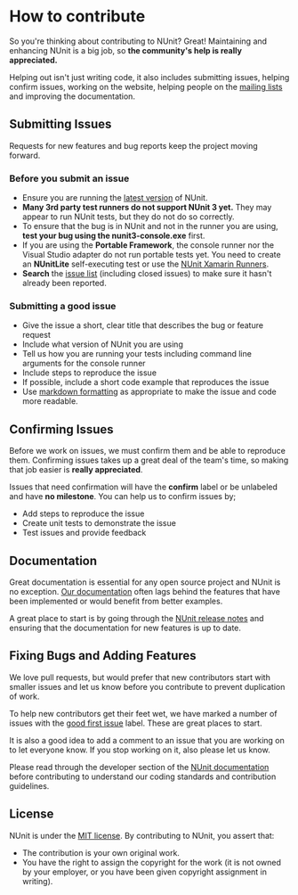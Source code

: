 # How to contribute

So you're thinking about contributing to NUnit? Great! Maintaining and enhancing NUnit is a big job, so **the community's help is really appreciated.**

Helping out isn't just writing code, it also includes submitting issues, helping confirm issues, working on the website, helping people on the [mailing lists](https://groups.google.com/forum/m/#!forum/nunit-discuss) and improving the documentation. 

## Submitting Issues

Requests for new features and bug reports keep the project moving forward.

### Before you submit an issue

- Ensure you are running the [latest version](https://github.com/nunit/nunit/releases) of NUnit.
- **Many 3rd party test runners do not support NUnit 3 yet.** They may appear to run NUnit tests, but they do not do so correctly.
- To ensure that the bug is in NUnit and not in the runner you are using, **test your bug using the nunit3-console.exe** first.
- If you are using the **Portable Framework**, the console runner nor the Visual Studio adapter do not run portable tests yet. You need to create an **NUnitLite** self-executing test or use the [NUnit Xamarin Runners](https://github.com/nunit/nunit.xamarin).
- **Search** the [issue list](https://github.com/nunit/nunit/issues?utf8=%E2%9C%93&q=is%3Aissue) (including closed issues) to make sure it hasn't already been reported.

### Submitting a good issue

- Give the issue a short, clear title that describes the bug or feature request
- Include what version of NUnit you are using
- Tell us how you are running your tests including command line arguments for the console runner
- Include steps to reproduce the issue
- If possible, include a short code example that reproduces the issue
- Use [markdown formatting](https://guides.github.com/features/mastering-markdown/) as appropriate to make the issue and code more readable.

## Confirming Issues

Before we work on issues, we must confirm them and be able to reproduce them. Confirming issues takes up a great deal of the team's time, so making that job easier is **really appreciated**.

Issues that need confirmation will have the **confirm** label or be unlabeled and have **no milestone**. You can help us to confirm issues by;

- Add steps to reproduce the issue
- Create unit tests to demonstrate the issue
- Test issues and provide feedback

## Documentation

Great documentation is essential for any open source project and NUnit is no exception. [Our documentation](https://github.com/nunit/docs/wiki/NUnit-Documentation) often lags behind the features that have been implemented or would benefit from better examples.

A great place to start is by going through the [NUnit release notes](https://github.com/nunit/docs/wiki/Release-Notes) and ensuring that the documentation for new features is up to date.

## Fixing Bugs and Adding Features 

We love pull requests, but would prefer that new contributors start with smaller issues and let us know before you contribute to prevent duplication of work.

To help new contributors get their feet wet, we have marked a number of issues with the [good first issue](https://github.com/nunit/nunit-console/issues?q=is%3Aopen+is%3Aissue+label%3A%22good+first+issue%22) label. These are great places to start.

It is also a good idea to add a comment to an issue that you are working on to let everyone know. If you stop working on it, also please let us know.

Please read through the developer section of the [NUnit documentation](https://github.com/nunit/docs/wiki/NUnit-Documentation) before contributing to understand our coding standards and contribution guidelines.

## License

NUnit is under the [MIT license](https://github.com/nunit/nunit/blob/master/LICENSE.txt). By contributing to NUnit, you assert that:

* The contribution is your own original work.
* You have the right to assign the copyright for the work (it is not owned by your employer, or
  you have been given copyright assignment in writing).
